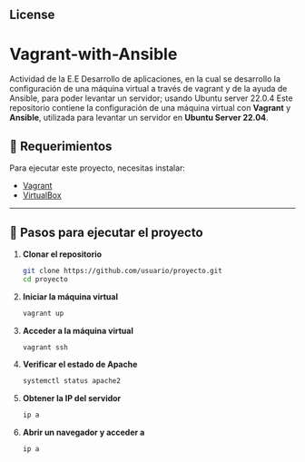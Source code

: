 ## License

# Vagrant-with-Ansible
Actividad de la E.E Desarrollo de aplicaciones, en la cual se desarrollo la configuración de una máquina virtual a través de vagrant y de la ayuda de Ansible, para poder levantar un servidor; usando Ubuntu server 22.0.4
Este repositorio contiene la configuración de una máquina virtual con **Vagrant** y **Ansible**, utilizada para levantar un servidor en **Ubuntu Server 22.04**.


## 🚀 Requerimientos  
Para ejecutar este proyecto, necesitas instalar:  
- [Vagrant](https://www.vagrantup.com/)  
- [VirtualBox](https://www.virtualbox.org/)  

---

## 🔧 Pasos para ejecutar el proyecto

1. **Clonar el repositorio**  
   ```sh
   git clone https://github.com/usuario/proyecto.git
   cd proyecto

2. **Iniciar la máquina virtual**
   ```sh
   vagrant up
3. **Acceder a la máquina virtual**
   ```sh
   vagrant ssh
4. **Verificar el estado de Apache**
   ```sh
   systemctl status apache2
5. **Obtener la IP del servidor**
   ```sh
   ip a
6. **Abrir un navegador y acceder a**
   ```sh
   ip a
